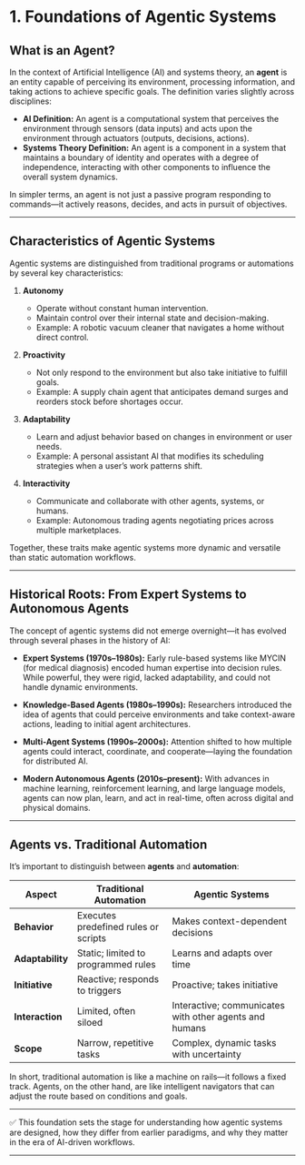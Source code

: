 # 1. **Foundations of Agentic Systems**

## What is an Agent?

In the context of Artificial Intelligence (AI) and systems theory, an **agent** is an entity capable of perceiving its environment, processing information, and taking actions to achieve specific goals. The definition varies slightly across disciplines:

* **AI Definition:** An agent is a computational system that perceives the environment through sensors (data inputs) and acts upon the environment through actuators (outputs, decisions, actions).
* **Systems Theory Definition:** An agent is a component in a system that maintains a boundary of identity and operates with a degree of independence, interacting with other components to influence the overall system dynamics.

In simpler terms, an agent is not just a passive program responding to commands—it actively reasons, decides, and acts in pursuit of objectives.

---

## Characteristics of Agentic Systems

Agentic systems are distinguished from traditional programs or automations by several key characteristics:

1. **Autonomy**

   * Operate without constant human intervention.
   * Maintain control over their internal state and decision-making.
   * Example: A robotic vacuum cleaner that navigates a home without direct control.

2. **Proactivity**

   * Not only respond to the environment but also take initiative to fulfill goals.
   * Example: A supply chain agent that anticipates demand surges and reorders stock before shortages occur.

3. **Adaptability**

   * Learn and adjust behavior based on changes in environment or user needs.
   * Example: A personal assistant AI that modifies its scheduling strategies when a user’s work patterns shift.

4. **Interactivity**

   * Communicate and collaborate with other agents, systems, or humans.
   * Example: Autonomous trading agents negotiating prices across multiple marketplaces.

Together, these traits make agentic systems more dynamic and versatile than static automation workflows.

---

## Historical Roots: From Expert Systems to Autonomous Agents

The concept of agentic systems did not emerge overnight—it has evolved through several phases in the history of AI:

* **Expert Systems (1970s–1980s):**
  Early rule-based systems like MYCIN (for medical diagnosis) encoded human expertise into decision rules. While powerful, they were rigid, lacked adaptability, and could not handle dynamic environments.

* **Knowledge-Based Agents (1980s–1990s):**
  Researchers introduced the idea of agents that could perceive environments and take context-aware actions, leading to initial agent architectures.

* **Multi-Agent Systems (1990s–2000s):**
  Attention shifted to how multiple agents could interact, coordinate, and cooperate—laying the foundation for distributed AI.

* **Modern Autonomous Agents (2010s–present):**
  With advances in machine learning, reinforcement learning, and large language models, agents can now plan, learn, and act in real-time, often across digital and physical domains.

---

## Agents vs. Traditional Automation

It’s important to distinguish between **agents** and **automation**:

| Aspect           | Traditional Automation               | Agentic Systems                                        |
| ---------------- | ------------------------------------ | ------------------------------------------------------ |
| **Behavior**     | Executes predefined rules or scripts | Makes context-dependent decisions                      |
| **Adaptability** | Static; limited to programmed rules  | Learns and adapts over time                            |
| **Initiative**   | Reactive; responds to triggers       | Proactive; takes initiative                            |
| **Interaction**  | Limited, often siloed                | Interactive; communicates with other agents and humans |
| **Scope**        | Narrow, repetitive tasks             | Complex, dynamic tasks with uncertainty                |

In short, traditional automation is like a machine on rails—it follows a fixed track. Agents, on the other hand, are like intelligent navigators that can adjust the route based on conditions and goals.

---

✅ This foundation sets the stage for understanding how agentic systems are designed, how they differ from earlier paradigms, and why they matter in the era of AI-driven workflows.

---
